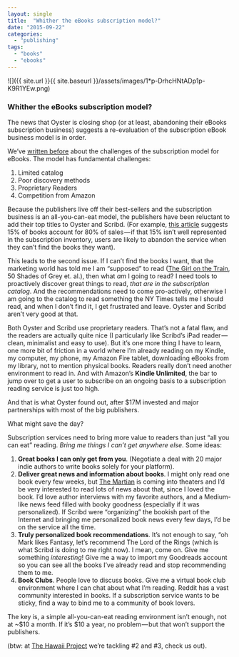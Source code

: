 ```yaml
---
layout: single
title:  "Whither the eBooks subscription model?"
date: "2015-09-22"
categories: 
  - "publishing"
tags: 
  - "books"
  - "ebooks"
---
```


![]({{ site.url }}{{ site.baseurl }}/assets/images/1*p-DrhcHNtADp1p-K9R1YEw.png)

  

  

### Whither the eBooks subscription model?

The news that Oyster is closing shop (or at least, abandoning their eBooks subscription business) suggests a re-evaluation of the subscription eBook business model is in order.

We’ve [written before](https://medium.com/@thehawaiiproj/the-breakdown-of-the-subscription-model-for-reading-continues-4e58d13e96ed) about the challenges of the subscription model for eBooks. The model has fundamental challenges:

1. Limited catalog
2. Poor discovery methods
3. Proprietary Readers
4. Competition from Amazon

Because the publishers live off their best-sellers and the subscription business is an all-you-can-eat model, the publishers have been reluctant to add their top titles to Oyster and Scribd. (For example, [this article](http://www.digitalbookworld.com/2014/the-lost-tail-the-myth-of-book-publishings-long-tail/) suggests 15% of books account for 80% of sales — if that 15% isn’t well represented in the subscription inventory, users are likely to abandon the service when they can’t find the books they want).

This leads to the second issue. If I can’t find the books I want, that the marketing world has told me I am “supposed” to read ([The Girl on the Train](https://www.thehawaiiproject.com/book/The-Girl-on-the-Train-A-Novel--by--Paula-Hawkins--47665), 50 Shades of Grey et. al.), then what _am_ I going to read? I need tools to proactively discover great things to read, _that are in the subscription catalog_. And the recommendations need to come pro-actively, otherwise I am going to the catalog to read something the NY Times tells me I should read, and when I don’t find it, I get frustrated and leave. Oyster and Scribd aren’t very good at that.

Both Oyster and Scribd use proprietary readers. That’s not a fatal flaw, and the readers are actually quite nice (I particularly like Scribd’s iPad reader — clean, minimalist and easy to use). But it’s one more thing I have to learn, one more bit of friction in a world where I’m already reading on my Kindle, my computer, my phone, my Amazon Fire tablet, downloading eBooks from my library, not to mention physical books. Readers really don’t need another environment to read in. And with Amazon’s **Kindle Unlimited**, the bar to jump over to get a user to subscribe on an ongoing basis to a subscription reading service is just too high.

And that is what Oyster found out, after $17M invested and major partnerships with most of the big publishers.

What might save the day?

Subscription services need to bring more value to readers than just “all you can eat” reading. _Bring me things I can’t get anywhere else_. Some ideas:

1. **Great books I can only get from you**. (Negotiate a deal with 20 major indie authors to write books solely for your platform).
2. **Deliver great news and information about books**. I might only read one book every few weeks, but [The Martian](https://www.thehawaiiproject.com/book/The-Martian--by--Andy-Weir--3161) is coming into theaters and I’d be very interested to read lots of news about that, since I loved the book. I’d love author interviews with my favorite authors, and a Medium-like news feed filled with booky goodness (especially if it was personalized). If Scribd were “organizing” the bookish part of the Internet and bringing me personalized book news every few days, I’d be on the service all the time.
3. **Truly personalized book recommendations**. It’s not enough to say, “oh Mark likes Fantasy, let’s recommend The Lord of the Rings (which is what Scribd is doing to me right now). I mean, come on. Give me something _interesting_! Give me a way to import my Goodreads account so you can see all the books I’ve already read and stop recommending them to me.
4. **Book Clubs**. People love to discuss books. Give me a virtual book club environment where I can chat about what I’m reading. Reddit has a vast community interested in books. If a subscription service wants to be sticky, find a way to bind me to a community of book lovers.

The key is, a simple all-you-can-eat reading environment isn’t enough, not at ~$10 a month. If it’s $10 a year, no problem — but that won’t support the publishers.

(btw: at [The Hawaii Project](https://www.thehawaiiproject.com) we’re tackling #2 and #3, check us out).
